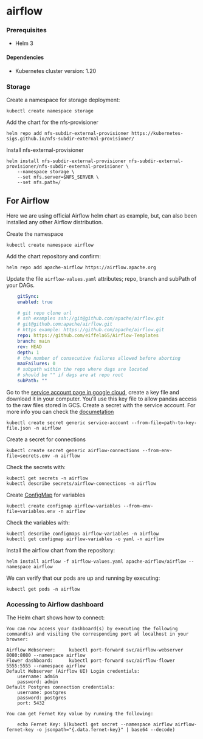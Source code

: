 # airflow

### Prerequisites
- Helm 3

#### Dependencies
- Kubernetes cluster version: 1.20 

### Storage
Create a namespace for storage deployment:
```
kubectl create namespace storage
```
Add the chart for the nfs-provisioner
```
helm repo add nfs-subdir-external-provisioner https://kubernetes-sigs.github.io/nfs-subdir-external-provisioner/
```
Install nfs-external-provisioner
```
helm install nfs-subdir-external-provisioner nfs-subdir-external-provisioner/nfs-subdir-external-provisioner \
    --namespace storage \
    --set nfs.server=$NFS_SERVER \
    --set nfs.path=/
```
## For Airflow

Here we are using official Airflow helm chart as example, but, can also been installed any other Airflow distribution.

Create the namespace
```
kubectl create namespace airflow
```

Add the chart repository and confirm:
```
helm repo add apache-airflow https://airflow.apache.org
```

Update the file `airflow-values.yaml` attributes; repo, branch and subPath of your DAGs. 
```yaml
    gitSync:
    enabled: true

    # git repo clone url
    # ssh examples ssh://git@github.com/apache/airflow.git
    # git@github.com:apache/airflow.git
    # https example: https://github.com/apache/airflow.git
    repo: https://github.com/eiffela65/Airflow-Templates
    branch: main
    rev: HEAD
    depth: 1
    # the number of consecutive failures allowed before aborting
    maxFailures: 0
    # subpath within the repo where dags are located
    # should be "" if dags are at repo root
    subPath: ""
```

Go to the [service account page in google cloud](https://cloud.google.com/kubernetes-engine/docs/tutorials/authenticating-to-cloud-platform), create a key file and download it in your computer. You'll use this
key file to allow pandas access to the raw files stored in GCS.
Create a secret with the service account. For more info you can check the [documetation](https://kubernetes.io/docs/tasks/configmap-secret/managing-secret-using-kubectl/)
```
kubectl create secret generic service-account --from-file=path-to-key-file.json -n airflow
```

Create a secret for connections
```
kubectl create secret generic airflow-connections --from-env-file=secrets.env -n airflow
```

Check the secrets with:
``` shell
kubectl get secrets -n airflow
kubectl describe secrets/airflow-connections -n airflow
```

Create [ConfigMap](https://kubernetes.io/docs/tasks/configure-pod-container/configure-pod-configmap/) for variables 
```
kubectl create configmap airflow-variables --from-env-file=variables.env -n airflow
```

Check the variables with:
``` shell
kubectl describe configmaps airflow-variables -n airflow
kubectl get configmap airflow-variables -o yaml -n airflow
```

Install the airflow chart from the repository:
```
helm install airflow -f airflow-values.yaml apache-airflow/airflow --namespace airflow
```
We can verify that our pods are up and running by executing:
```
kubectl get pods -n airflow
```

### Accessing to Airflow dashboard

The Helm chart shows how to connect:
```
You can now access your dashboard(s) by executing the following command(s) and visiting the corresponding port at localhost in your browser:

Airflow Webserver:     kubectl port-forward svc/airflow-webserver 8080:8080 --namespace airflow
Flower dashboard:      kubectl port-forward svc/airflow-flower 5555:5555 --namespace airflow
Default Webserver (Airflow UI) Login credentials:
    username: admin
    password: admin
Default Postgres connection credentials:
    username: postgres
    password: postgres
    port: 5432

You can get Fernet Key value by running the following:

    echo Fernet Key: $(kubectl get secret --namespace airflow airflow-fernet-key -o jsonpath="{.data.fernet-key}" | base64 --decode)
```
